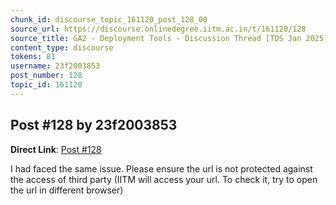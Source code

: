 ```yaml
---
chunk_id: discourse_topic_161120_post_128_00
source_url: https://discourse.onlinedegree.iitm.ac.in/t/161120/128
source_title: GA2 - Deployment Tools - Discussion Thread [TDS Jan 2025]
content_type: discourse
tokens: 81
username: 23f2003853
post_number: 128
topic_id: 161120
---
```


## Post #128 by 23f2003853

**Direct Link**: [Post #128](https://discourse.onlinedegree.iitm.ac.in/t/161120/128)

I had faced the same issue. Please ensure the url is not protected against the access of third party (IITM will access your url. To check it, try to open the url in different browser)

